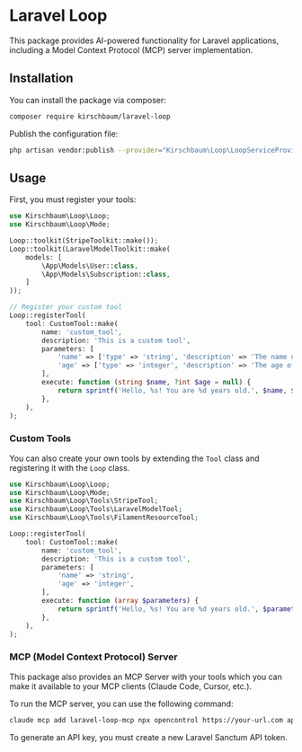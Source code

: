 # Laravel Loop

This package provides AI-powered functionality for Laravel applications, including a Model Context Protocol (MCP) server implementation.

## Installation

You can install the package via composer:

```bash
composer require kirschbaum/laravel-loop
```

Publish the configuration file:

```bash
php artisan vendor:publish --provider="Kirschbaum\Loop\LoopServiceProvider" --tag="config"
```

## Usage

First, you must register your tools:

```php
use Kirschbaum\Loop\Loop;
use Kirschbaum\Loop\Mode;

Loop::toolkit(StripeToolkit::make());
Loop::toolkit(LaravelModelToolkit::make(
    models: [
        \App\Models\User::class,
        \App\Models\Subscription::class,
    ]
));

// Register your custom tool
Loop::registerTool(
    tool: CustomTool::make(
        name: 'custom_tool',
        description: 'This is a custom tool',
        parameters: [
            'name' => ['type' => 'string', 'description' => 'The name of the user', 'required' => true],
            'age' => ['type' => 'integer', 'description' => 'The age of the user'],
        ],
        execute: function (string $name, ?int $age = null) {
            return sprintf('Hello, %s! You are %d years old.', $name, $age ?? 'unknown');
        },
    ),
);
```

### Custom Tools

You can also create your own tools by extending the `Tool` class and registering it with the `Loop` class.

```php
use Kirschbaum\Loop\Loop;
use Kirschbaum\Loop\Mode;
use Kirschbaum\Loop\Tools\StripeTool;
use Kirschbaum\Loop\Tools\LaravelModelTool;
use Kirschbaum\Loop\Tools\FilamentResourceTool;

Loop::registerTool(
    tool: CustomTool::make(
        name: 'custom_tool',
        description: 'This is a custom tool',
        parameters: [
            'name' => 'string',
            'age' => 'integer',
        ],
        execute: function (array $parameters) {
            return sprintf('Hello, %s! You are %d years old.', $parameters['name'], $parameters['age']);
        },
    ),
);
```

### MCP (Model Context Protocol) Server

This package also provides an MCP Server with your tools which you can make it available to your MCP clients (Claude Code, Cursor, etc.).

To run the MCP server, you can use the following command:

```bash
claude mcp add laravel-loop-mcp npx opencontrol https://your-url.com api-key
```

To generate an API key, you must create a new Laravel Sanctum API token.